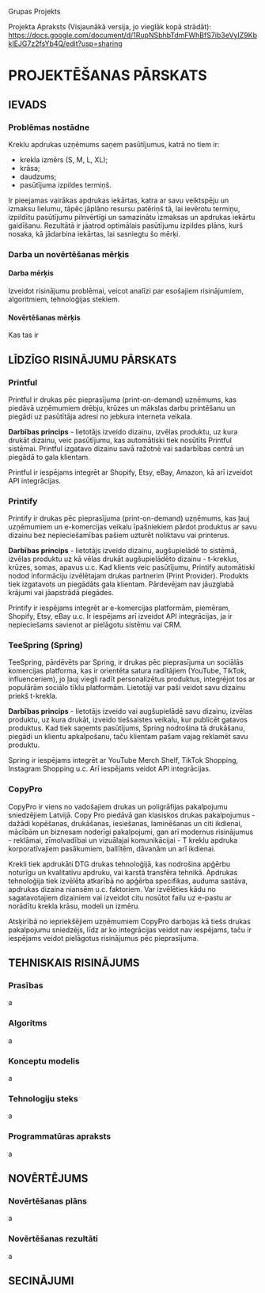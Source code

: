 Grupas Projekts

Projekta Apraksts (Visjaunākā versija, jo vieglāk kopā strādāt):
https://docs.google.com/document/d/1RupNSbhbTdmFWhBfS7ib3eVyIZ9KbkIEJG7z2fsYb4Q/edit?usp=sharing

# PROJEKTĒŠANAS PĀRSKATS

## IEVADS

### Problēmas nostādne

Kreklu apdrukas uzņēmums saņem pasūtījumus, katrā no tiem ir:
- krekla izmērs (S, M, L, XL);
- krāsa;
- daudzums;
- pasūtījuma izpildes termiņš.

Ir pieejamas vairākas apdrukas iekārtas, katra ar savu veiktspēju un izmaksu lielumu, tāpēc jāplāno resursu patēriņš tā, lai ievērotu termiņu, izpildītu pasūtījumu pilnvērtīgi un samazinātu izmaksas un apdrukas iekārtu gaidīšanu. Rezultātā ir jāatrod optimālais pasūtījumu izpildes plāns, kurš nosaka, kā jādarbina iekārtas, lai sasniegtu šo mērķi.

### Darba un novērtēšanas mērķis

#### Darba mērķis
Izveidot risinājumu problēmai, veicot analīzi par esošajiem risinājumiem, algoritmiem, tehnoloģijas stekiem.

#### Novērtēšanas mērķis
Kas tas ir

## LĪDZĪGO RISINĀJUMU PĀRSKATS

### Printful
Printful ir drukas pēc pieprasījuma (print-on-demand) uzņēmums, kas piedāvā uzņēmumiem drēbju, krūzes un mākslas darbu printēšanu un piegādi uz pasūtītāja adresi no jebkura interneta veikala.

**Darbības princips** - lietotājs izveido dizainu, izvēlas produktu, uz kura drukāt dizainu, veic pasūtījumu, kas automātiski tiek nosūtīts Printful sistēmai. Printful izgatavo dizainu savā ražotnē vai sadarbības centrā un piegādā to gala klientam.

Printful ir iespējams integrēt ar Shopify, Etsy, eBay, Amazon, kā arī izveidot API integrācijas.

### Printify
Printify ir drukas pēc pieprasījuma (print-on-demand) uzņēmums, kas ļauj uzņēmumiem un e-komercijas veikalu īpašniekiem pārdot produktus ar savu dizainu bez nepieciešamības pašiem uzturēt noliktavu vai printerus.

**Darbības princips** - lietotājs izveido dizainu, augšupielādē to sistēmā, izvēlas produktu uz kā vēlas drukāt augšupielādēto dizainu - t-kreklus, krūzes, somas, apavus u.c. Kad klients veic pasūtījumu, Printify automātiski nodod informāciju izvēlētajam drukas partnerim (Print Provider). Produkts tiek izgatavots un piegādāts gala klientam. Pārdevējam nav jāuzglabā krājumi vai jāapstrādā piegādes.

Printify ir iespējams integrēt ar e-komercijas platformām, piemēram, Shopify, Etsy, eBay u.c. Ir iespējams arī izveidot API integrācijas, ja ir nepieciešams savienot ar pielāgotu sistēmu vai CRM.

### TeeSpring (Spring)
TeeSpring, pārdēvēts par Spring, ir drukas pēc pieprasījuma un sociālās komercijas platforma, kas ir orientēta satura radītājiem (YouTube, TikTok, influenceriem), jo ļauj viegli radīt personalizētus produktus, integrējot tos ar populārām sociālo tīklu platformām. Lietotāji var paši veidot savu dizainu priekš t-krekla.

**Darbības princips** - lietotājs izveido vai augšupielādē savu dizainu, izvēlas produktu, uz kura drukāt, izveido tiešsaistes veikalu, kur publicēt gatavos produktus. Kad tiek saņemts pasūtījums, Spring nodrošina tā drukāšanu, piegādi un klientu apkalpošanu, taču klientam pašam vajag reklamēt savu produktu.

Spring ir iespējams integrēt ar YouTube Merch Shelf, TikTok Shopping, Instagram Shopping u.c. Arī iespējams veidot API integrācijas.

### CopyPro
CopyPro ir viens no vadošajiem drukas un poligrāfijas pakalpojumu sniedzējiem Latvijā. Copy Pro piedāvā gan klasiskos drukas pakalpojumus - dažādi kopēšanas, drukāšanas, iesiešanas, laminēšanas un citi ikdienai, mācībām un biznesam noderīgi pakalpojumi, gan arī modernus risinājumus - reklāmai, zīmolvadībai un vizuālajai komunikācijai - T kreklu apdruka korporatīvajiem pasākumiem, ballītēm, dāvanām un arī ikdienai.

Krekli tiek apdrukāti DTG drukas tehnoloģijā, kas nodrošina apģērbu noturīgu un kvalitatīvu apdruku, vai karstā transfēra tehnikā. Apdrukas tehnoloģija tiek izvēlēta atkarībā no apģērba specifikas, auduma sastāva, apdrukas dizaina niansēm u.c. faktoriem. Var izvēlēties kādu no sagatavotajiem dizainiem vai izveidot citu nosūtot failu uz e-pastu ar norādītu krekla krāsu, modeli un izmēru.

Atsķirībā no iepriekšējiem uzņēmumiem CopyPro darbojas kā tiešs drukas pakalpojumu sniedzējs, līdz ar ko integrācijas veidot nav iespējams, taču ir iespējams veidot pielāgotus risinājumus pēc pieprasījuma.

## TEHNISKAIS RISINĀJUMS

### Prasības
a

### Algoritms
a

### Konceptu modelis
a

### Tehnologiju steks
a

### Programmatūras apraksts
a

## NOVĒRTĒJUMS

### Novērtēšanas plāns
a

### Novērtēšanas rezultāti
a

## SECINĀJUMI
